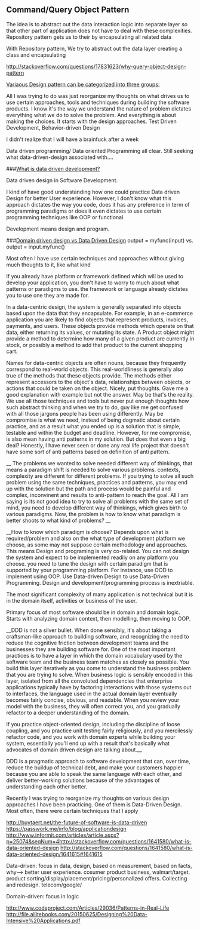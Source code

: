 Command/Query Object Pattern
---

The idea is to abstract out the data interaction logic into separate layer so that other part of application does not have to deal with these complexities. Repository pattern gets us to their by encapsulating all related data

With Repository pattern, We try to abstract out the data layer creating a class and encapsulating 

http://stackoverflow.com/questions/17831623/why-query-object-design-pattern

[Variaous Design pattern can be categorized into three groups:](https://github.com/bhochhi/design-pattern-guide/wiki/Variaous-Design-patterns)

   
   
All I was trying to do was just reorganize my thoughts on what drives us to use certain approaches, tools and techniques during building the software products. I know it's the way we understand the nature of problem dictates everything what we do to solve the problem. And everything is about making the choices. It starts with the design approaches. Test Driven Development, Behavior-driven Design  

 I didn't realize that I will have a brainfuck after a week    
   
   


Data driven programming/ Data oriented Programming all clear. Still seeking what data-driven-design associated with....


   
   
###[What is data driven development?](https://github.com/bhochhi/design-pattern-guide/wiki/What-is-data-driven-programming%3F) 





Data driven design in Software Development.

I kind of have good understanding how one could practice Data driven Design for better User experience. However, I don't know what this approach dictates the way you code, does it has any preference in term of programming paradigms or does it even dictates to use certain programming techniques like OOP or functional. 




Development means design and program.

###[Domain driven design vs Data Driven Design]()
output = myfunc(input)
vs.
output = input.myfunc()

Most often I have use certain techniques and approaches without giving much thoughts to it, like what kind 

If you already have platform or framework defined which will be used to develop your application, you don't have to worry to much about what patterns or paradigms to use. the framework or language already dictates you to use one they are made for.



In a data-centric design, the system is generally separated into objects based upon the data that they encapsulate. For example, in an e-commerce application you are likely to find objects that represent products, invoices, payments, and users. These objects provide methods which operate on that data, either returning its values, or mutating its state. A Product object might provide a method to determine how many of a given product are currently in stock, or possibly a method to add that product to the current shopping cart.

Names for data-centric objects are often nouns, because they frequently correspond to real-world objects. This real-worldliness is generally also true of the methods that these objects provide. The methods either represent accessors to the object's data, relationships between objects, or actions that could be taken on the object. 
Nicely, put thoughts. Gave me a good explanation with example but not the answer. May be that's the reality. We use all those techniques and tools but never put enough thoughts how such abstract thinking and when we try to do, guy like me get confused with all those jargons people has been using differently. May be compromise is what we need, instead of being dogmatic about certain practice, and as a result what you ended up is a solution that is simple, testable and within the budget and deadline. However, for me compromise, is also mean having anti patterns in my solution. But does that even a big deal? Honestly, I have never seen or done any real life project that doesn't have some sort of anti patterns based on definition of anti pattern. 

__ The problems we wanted to solve needed different way of thinkings, that means a paradigm shift is needed to solve various problems. contexts, complexity are different for different problems. If you trying to solve all such problem using the same techniques, practices and patterns, you may end up with the solution but the path and process would be painful and complex, inconvinent and results to anti-pattern to reach the goal. All I am saying is its not good idea to try to solve all problems with the same set of mind, you need to develop different way of thinkings, which gives birth to various paradigms. Now, the problem is how to know what paradigm is better shoots to what kind of problems? __

__How to know which paradigm is choose? Depends upon what is required/problem and also on the what type of development platform we choose, as some may not suppose certain methodology and approaches. This means Design and programing is very co-related. You can not design the system and expect to be implemented readily on any platform you choose. you need to tune the design with certain paradigm that is supported by your programming platform. For instance, use OOD to implement using OOP. Use Data-driven Design to use Data-Driven Programming. Design and development/programming process is inextriable. 

The most significant complexity of many application is not technical but it is in the domain itself, activities or business of the user.

Primary focus of most software should be in domain and domain logic. Starts with analyzing domain context, then modelling, then moving to OOP.

 
__DDD is not a silver bullet. When done sensibly, it's about taking a craftsman-like approach to building software, and recognizing the need to reduce the cognitive friction between development teams and the businesses they are building software for. One of the most important practices is to have a layer in which the domain vocabulary used by the software team and the business team matches as closely as possible. You build this layer iteratively as you come to understand the business problem that you are trying to solve. When business logic is sensibly encoded in this layer, isolated from all the convoluted dependencies that enterprise applications typically have by factoring interactions with those systems out to interfaces, the language used in the actual domain layer eventually becomes fairly concise, obvious, and readable. When you review your model with the business, they will often correct you, and you gradually refactor to a deeper understanding of the domain.

If you practice object-oriented design, including the discipline of loose coupling, and you practice unit testing fairly religiously, and you mercilessly refactor code, and you work with domain experts while building your system, essentially you'll end up with a result that's basically what advocates of domain driven design are talking about.__

DDD is a pragmatic approach to software development that can, over time, reduce the buildup of technical debt, and make your customers happier because you are able to speak the same language with each other, and deliver better-working solutions because of the advantages of understanding each other better.

Recently I was trying to reorganize my thoughts on various design approaches I have been practicing. One of them is Data-Driven Design. Most often, there were certain techniques that I apply 

http://buytaert.net/the-future-of-software-is-data-driven 
https://passwork.me/info/blog/applicationdesign
http://www.informit.com/articles/article.aspx?p=25074&seqNum=4http://stackoverflow.com/questions/1641580/what-is-data-oriented-design
http://stackoverflow.com/questions/1641580/what-is-data-oriented-design/1641615#1641615

Data-driven: focus in data, design, based on measurement, based on facts, why--> better user experience. 
cosumer product business, walmart/target. product sorting/display/placement/pricing/personalized offers. 
Collecting and redesign. 
telecom/google/





Domain-driven: focus in logic





http://www.codeproject.com/Articles/29036/Patterns-in-Real-Life
http://file.allitebooks.com/20150625/Designing%20Data-Intensive%20Applications.pdf



